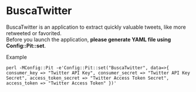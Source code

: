 BuscaTwitter
============
BuscaTwitter is an application to extract quickly valuable tweets, like more retweeted or favorited.  
Before you launch the application, **please generate YAML file using Config::Pit::set**. 

Example

`perl -MConfig::Pit -e'Config::Pit::set("BuscaTwitter", data=>{ consumer_key => "Twitter API Key", consumer_secret => "Twitter API Key Secret", access_token_secret => "Twitter Access Token Secret", access_token => "Twitter Access Token" })'`

